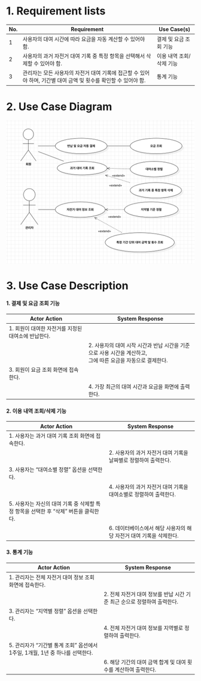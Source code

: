 # 1. Requirement lists
| No. | Requirement                                                                                   | Use Case(s)             |
|-----|-----------------------------------------------------------------------------------------------|--------------------------|
| 1   | 사용자의 대여 시간에 따라 요금을 자동 계산할 수 있어야 함.                                     | 결제 및 요금 조회 기능   |
| 2   | 사용자의 과거 자전거 대여 기록 중 특정 항목을 선택해서 삭제할 수 있어야 함.                     | 이용 내역 조회/삭제 기능 |
| 3   | 관리자는 모든 사용자의 자전거 대여 기록에 접근할 수 있어야 하며, 기간별 대여 금액 및 횟수를 확인할 수 있어야 함. | 통계 기능                |

# 2. Use Case Diagram
![다이어그램](./func_10-13.png)

# 3. Use Case Description
#### 1. 결제 및 요금 조회 기능

| Actor Action                                              | System Response                                                                 |
|-----------------------------------------------------------|----------------------------------------------------------------------------------|
| 1. 회원이 대여한 자전거를 지정된 대여소에 반납한다.          |                                                                                  |
|                                                           | 2. 사용자의 대여 시작 시간과 반납 시간을 기준으로 사용 시간을 계산하고, <br> 그에 따른 요금을 자동으로 결제한다. |
| 3. 회원이 요금 조회 화면에 접속한다.                        |                                                                                  |
|                                                           | 4. 가장 최근의 대여 시간과 요금을 화면에 출력한다.                               |

#### 2. 이용 내역 조회/삭제 기능

| Actor Action                                                                | System Response                                                                    |
|-----------------------------------------------------------------------------|-------------------------------------------------------------------------------------|
| 1. 사용자는 과거 대여 기록 조회 화면에 접속한다.                              |                                                                                     |
|                                                                             | 2. 사용자의 과거 자전거 대여 기록을 날짜별로 정렬하여 출력한다.                      |
| 3. 사용자는 “대여소별 정렬” 옵션을 선택한다.                                  |                                                                                     |
|                                                                             | 4. 사용자의 과거 자전거 대여 기록을 대여소별로 정렬하여 출력한다.                    |
| 5. 사용자는 자신의 대여 기록 중 삭제할 특정 항목을 선택한 후 “삭제” 버튼을 클릭한다. |                                                                                     |
|                                                                             | 6. 데이터베이스에서 해당 사용자의 해당 자전거 대여 기록을 삭제한다.                  |

#### 3. 통계 기능

| Actor Action                                                               | System Response                                                                    |
|----------------------------------------------------------------------------|-------------------------------------------------------------------------------------|
| 1. 관리자는 전체 자전거 대여 정보 조회 화면에 접속한다.                     |                                                                                     |
|                                                                            | 2. 전체 자전거 대여 정보를 반납 시간 기준 최근 순으로 정렬하여 출력한다.              |
| 3. 관리자는 “지역별 정렬” 옵션을 선택한다.                                 |                                                                                     |
|                                                                            | 4. 전체 자전거 대여 정보를 지역별로 정렬하여 출력한다.                              |
| 5. 관리자가 “기간별 통계 조회” 옵션에서 1주일, 1개월, 1년 중 하나를 선택한다. |                                                                                     |
|                                                                            | 6. 해당 기간의 대여 금액 합계 및 대여 횟수를 계산하여 출력한다.                      |
